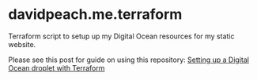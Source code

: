 # davidpeach.me.terraform
Terraform script to setup up my Digital Ocean resources for my static website.

Please see this post for guide on using this repository: [Setting up a Digital Ocean droplet with Terraform](https://davidpeach.me/2023/08/29/setting-up-a-digital-ocean-droplet-for-a-lupo-website-with-terraform/)
